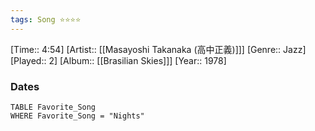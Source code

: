 ```yaml
---
tags: Song ⭐⭐⭐⭐ 
---
```

[Time:: 4:54]
[Artist:: [[Masayoshi Takanaka (高中正義)]]]
[Genre:: Jazz]
[Played:: 2]
[Album:: [[Brasilian Skies]]]
[Year:: 1978]
### Dates
````dataview
TABLE Favorite_Song
WHERE Favorite_Song = "Nights"
````